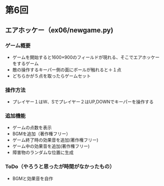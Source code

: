 # 第6回
## エアホッケー（ex06/newgame.py)
### ゲーム概要
- ゲームを開始すると1600×900のフィールドが現れる、そこでエアホッケーをするゲーム
- 敵の操作するキーパー側の面にボールが触れると＋１点
- どちらかが５点を取ったらゲームセット
### 操作方法
- プレイヤー１はW、Sでプレイヤー２はUP,DOWNでキーパーを操作する
### 追加機能
- ゲームの点数を表示
- BGMを追加（著作権フリー）
- ゲーム終了時の効果音を追加(著作権フリー)
- ゲーム中の効果音を追加(著作権フリー)
- 障害物のランダムな位置に生成
### ToDo（やろうと思ったが時間がなかったもの）
- BGMと効果音を自作
